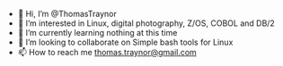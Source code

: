 - 👋 Hi, I’m @ThomasTraynor
- 👀 I’m interested in Linux, digital photography, Z/OS, COBOL and DB/2
- 🌱 I’m currently learning nothing at this time
- 💞️ I’m looking to collaborate on Simple bash tools for Linux
- 📫 How to reach me thomas.traynor@gmail.com

<!---
ThomasTraynor/ThomasTraynor is a ✨ special ✨ repository because its `README.md` (this file) appears on your GitHub profile.
You can click the Preview link to take a look at your changes.
--->
